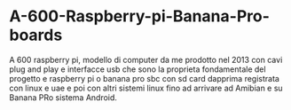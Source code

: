 # A-600-Raspberry-pi-Banana-Pro-boards
A 600 raspberry pi, modello di computer da me prodotto nel 2013 con cavi plug and play e interfacce usb che sono la proprieta fondamentale del progetto e raspberry pi o banana pro sbc con sd card dapprima registrata con linux e uae e poi con altri sistemi linux fino ad arrivare ad Amibian e su Banana PRo sistema Android.
